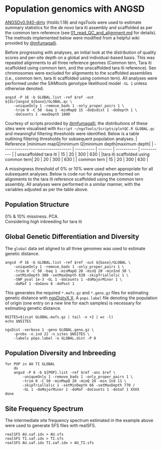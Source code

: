 # Population genomics with ANGSD
[ANGSDv0.940-dirty](https://bioconda.github.io/recipes/angsd/README.html?highlight=angsd) (htslib:1.18) and ngsTools were used to estimate summary statistics for the *de novo* tara iti assembly and scaffolded as per the common tern reference (see [01_read_QC_and_alignment.md](github.com/janawold1/2023_EVOLAPP_Special_Issue/blob/main/01_read_QC_and_alignment.md) for details). The methods implemented below were modified from a helpful wiki provided by [@mfumagalli](github.com/mfumagalli/ngsTools/blob/master/TUTORIAL.md).  

Before progressing with analyses, an initial look at the distribution of quality scores and per-site depth on a global and individual-based basis. This was repeated alignments to all three reference geomes (Common tern, Tara iti scaffolded using common tern, and the unscaffolded tara iti reference). Sex chromosomes were excluded for alignments to the scaffolded assemblies (i.e., common tern, tara iti scaffolded using common tern). All analyses were performed under the SAMtools genotype likelihood model `-GL 1` unless otherwise denoted.  
```
angsd -P 16 -b GLOBAL.list -ref $ref -out ${dir}angsd_${base}/GLOBAL.qc \
    -uniqueOnly 1 -remove_bads 1 -only_proper_pairs 1 \
    -trim 0 -C 50 -baq 1 -minMapQ 15 -doQsdist 1 -doDepth 1 \
    -doCounts 1 -maxDepth 1000
```
Courtesy of scripts provided by [@mfumagalli](github.com/mfumagalli/ngsTools/blob/master/TUTORIAL.md), the distributions of these sites were visualised with `Rscript ~/ngsTools/Scripts/plotQC.R GLOBAL.qc` and meaningful filtering thresholds were identified. Below is a table outlining filtering thresholds for subsequent population analyses.
|              Reference              |minimum mapQ|minimum Q|minimum depth|maximum depth|
| ----------------------------------- | ---------- | ------- | ----------- | ----------- |
|        unscaffolded tara iti        |     15     |    20   |     300     |     630     |
|tara iti scaffolded using common tern|     20     |    20   |     300     |     630     |
|             common tern             |     15     |    20   |     300     |     630     |

A missingness threshold of 0% or 10% were used when appropriate for all subsequent analyses. Below is code run for analyses performed on alignments to the tara iti reference scaffolded using the common tern assembly. All analyses were performed in a similar manner, with the variables adjusted as per the table above.  
## Population Structure
0% & 10% missiness. PCA.  
Considering high inbreeding for tara iti
## Global Genetic Differentiation and Diversity
The `global` data set aligned to all three genomes was used to estimate genetic distance.  
```
angsd -P 16 -b GLOBAL.list -ref $ref -out ${base}/GLOBAL \
    -uniqueOnly 1 -remove_bads 1 -only_proper_pairs 1 \
    -trim 0 -C 50 -baq 1 -minMapQ 20 -minQ 20 -minInd 38 \
    -setMinDepth 300 -setMaxDepth 630 -skipTriallelic 1 \
    -SNP_pval 1e-3 -GL 1 -doCounts 1 -doMajorMinor 1 \
    -doMaf 1 -doGeno 8 -doPost 1
```
This generates the required `*.mafs.gz` and `*.geno.gz` files for estimating genetic distance with [ngsDistvX.X](github.com/mfumagalli/ngsTools). A `pops.label` file denoting the population of origin (one entry on a new line for each samples) is necessary for estimating genetic distance.  
```
NSITES=$(zcat GLOBAL.mafs.gz | tail -n +2 | wc -l)
echo $NSITES

ngsDist -verbose 1 -geno GLOBAL.geno.gz \
    -probs -n_ind 22 -n_sites $NSITES \
    -labels pops.label -o GLOBAL.dist -P 8
```
## Population Diversity and Inbreeding
```
for POP in AU TI GLOBAL
    do
    angsd -P 8 -b ${POP}.list -ref $ref -anc $ref \
        -uniqueOnly 1 -remove_bads 1 -only_proper_pairs 1 \ 
        -trim 0 -C 50 -minMapQ 20 -minQ 20 -min Ind 11 \
        -skipTriallelic 1 -setMinDepth 66 -setMaxDepth 770 /
        -GL 1 -doMajorMinor 1 -doMaf -doCounts 1 -doSaf 1 XXXX
done
```
## Site Frequency Spectrum
The intermediate site frequency spectrum estimated in the example above were used to generate SFS files with realSFS.  
```
realSFS AU.saf.idx > AU.sfs
realSFS TI.saf.idx > TI.sfs
realSFS AU.saf.idx TI.saf.idx > AU_TI.sfs
```